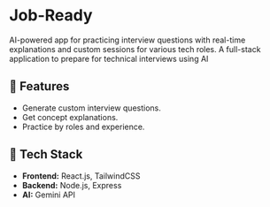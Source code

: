 # Job-Ready
AI-powered app for practicing interview questions with real-time explanations and custom sessions for various tech roles.
A full-stack application to prepare for technical interviews using AI

## 🧠 Features
- Generate custom interview questions.
- Get concept explanations.
- Practice by roles and experience.

## 🚀 Tech Stack
- **Frontend:** React.js, TailwindCSS
- **Backend:** Node.js, Express
- **AI:** Gemini API
